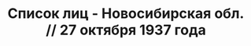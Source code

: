 ---
title: Список лиц - Новосибирская обл. // 27 октября 1937 года
description: РГАСПИ, ф.17, т.4, оп.171, дело 412, лист 90
images:
- /disk/pictures/v04/17-171-412-090.jpg
- /disk/pictures/v04/17-171-412-091.jpg
- /disk/pictures/v04/17-171-412-092.jpg
- /disk/pictures/v04/17-171-412-093.jpg
- /disk/pictures/v04/17-171-412-094.jpg
- /disk/pictures/v04/17-171-412-095.jpg
---